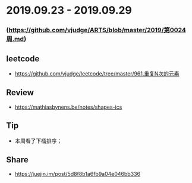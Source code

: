 # 2019.09.23 - 2019.09.29
### (https://github.com/vjudge/ARTS/blob/master/2019/第0024周.md)

## leetcode
* https://github.com/vjudge/leetcode/tree/master/961.重复N次的元素

## Review
* https://mathiasbynens.be/notes/shapes-ics

## Tip
* 本周看了下桶排序；

## Share
* https://juejin.im/post/5d8f8b1a6fb9a04e046bb336
